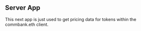 ## Server App

This next app is just used to get pricing data for tokens within the commbank.eth client.
